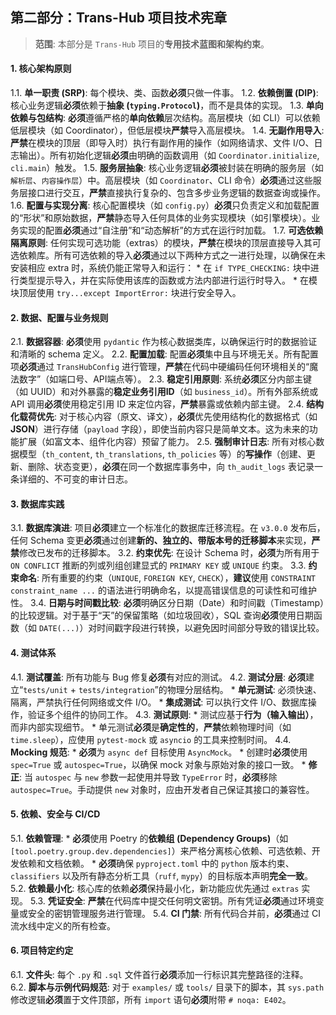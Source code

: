 ## **第二部分：Trans-Hub 项目技术宪章**

> **范围**: 本部分是 `Trans-Hub` 项目的**专用技术蓝图和架构约束**。

#### **1. 核心架构原则**

1.1. **单一职责 (SRP)**: 每个模块、类、函数**必须**只做一件事。
1.2. **依赖倒置 (DIP)**: 核心业务逻辑**必须**依赖于**抽象 (`typing.Protocol`)**，而不是具体的实现。
1.3. **单向依赖与包结构**: **必须**遵循严格的**单向依赖**层次结构。高层模块（如 CLI）可以依赖低层模块（如 Coordinator），但低层模块**严禁**导入高层模块。
1.4. **无副作用导入**: **严禁**在模块的顶层（即导入时）执行有副作用的操作（如网络请求、文件 I/O、日志输出）。所有初始化逻辑**必须**由明确的函数调用（如 `Coordinator.initialize`, `cli.main`）触发。
1.5. **服务层抽象**: 核心业务逻辑**必须**被封装在明确的服务层（如 `解析层`、`内容操作层`）中。高层模块（如 `Coordinator`、CLI 命令）**必须**通过这些服务层接口进行交互，**严禁**直接执行复杂的、包含多步业务逻辑的数据查询或操作。
1.6. **配置与实现分离**: 核心配置模块（如 `config.py`）**必须**只负责定义和加载配置的“形状”和原始数据，**严禁**静态导入任何具体的业务实现模块（如引擎模块）。业务实现的配置**必须**通过“自注册”和“动态解析”的方式在运行时加载。
1.7. **可选依赖隔离原则**: 任何实现可选功能（extras）的模块，**严禁**在模块的顶层直接导入其可选依赖库。所有可选依赖的导入**必须**通过以下两种方式之一进行处理，以确保在未安装相应 extra 时，系统仍能正常导入和运行：
    *   在 `if TYPE_CHECKING:` 块中进行类型提示导入，并在实际使用该库的函数或方法内部进行运行时导入。
    *   在模块顶层使用 `try...except ImportError:` 块进行安全导入。

#### **2. 数据、配置与业务规则**

2.1. **数据容器**: **必须**使用 `pydantic` 作为核心数据类库，以确保运行时的数据验证和清晰的 schema 定义。
2.2. **配置加载**: 配置**必须**集中且与环境无关。所有配置项**必须**通过 `TransHubConfig` 进行管理，**严禁**在代码中硬编码任何环境相关的“魔法数字”（如端口号、API端点等）。
2.3. **稳定引用原则**: 系统**必须**区分内部主键（如 UUID）和对外暴露的**稳定业务引用ID**（如 `business_id`）。所有外部系统或 API 调用**必须**使用稳定引用 ID 来定位内容，**严禁**暴露或依赖内部主键。
2.4. **结构化载荷优先**: 对于核心内容（原文、译文），**必须**优先使用结构化的数据格式（如 **JSON**）进行存储（`payload` 字段），即使当前内容只是简单文本。这为未来的功能扩展（如富文本、组件化内容）预留了能力。
2.5. **强制审计日志**: 所有对核心数据模型（`th_content`, `th_translations`, `th_policies` 等）的**写操作**（创建、更新、删除、状态变更），**必须**在同一个数据库事务中，向 `th_audit_logs` 表记录一条详细的、不可变的审计日志。

#### **3. 数据库实践**

3.1. **数据库演进**: 项目**必须**建立一个标准化的数据库迁移流程。在 `v3.0.0` 发布后，任何 Schema 变更**必须**通过创建**新的、独立的、带版本号的迁移脚本**来实现，**严禁**修改已发布的迁移脚本。
3.2. **约束优先**: 在设计 Schema 时，**必须**为所有用于 `ON CONFLICT` 推断的列或列组创建显式的 `PRIMARY KEY` 或 `UNIQUE` 约束。
3.3. **约束命名**: 所有重要的约束（`UNIQUE`, `FOREIGN KEY`, `CHECK`），**建议**使用 `CONSTRAINT constraint_name ...` 的语法进行明确命名，以提高错误信息的可读性和可维护性。
3.4. **日期与时间戳比较**: **必须**明确区分日期（Date）和时间戳（Timestamp）的比较逻辑。对于基于“天”的保留策略（如垃圾回收），SQL 查询**必须**使用日期函数（如 `DATE(...)`）对时间戳字段进行转换，以避免因时间部分导致的错误比较。

#### **4. 测试体系**

4.1. **测试覆盖**: 所有功能与 Bug 修复**必须**有对应的测试。
4.2. **测试分层**: **必须**建立“`tests/unit` + `tests/integration`”的物理分层结构。
    *   **单元测试**: 必须快速、隔离，严禁执行任何网络或文件 I/O。
    *   **集成测试**: 可以执行文件 I/O、数据库操作，验证多个组件的协同工作。
4.3. **测试原则**:
    *   测试应基于**行为（输入输出）**，而非内部实现细节。
    *   单元测试**必须**是**确定性的**，**严禁**依赖物理时间（如 `time.sleep`），应使用 `pytest-mock` 或 `asyncio` 的工具来控制时间。
4.4. **Mocking 规范**:
    *   **必须**为 `async def` 目标使用 `AsyncMock`。
    *   创建时**必须**使用 `spec=True` 或 `autospec=True`，以确保 mock 对象与原始对象的接口一致。
    *   **修正**: 当 `autospec` 与 `new` 参数一起使用并导致 `TypeError` 时，**必须**移除 `autospec=True`。手动提供 `new` 对象时，应由开发者自己保证其接口的兼容性。

#### **5. 依赖、安全与 CI/CD**

5.1. **依赖管理**:
    *   **必须**使用 Poetry 的**依赖组 (Dependency Groups)**（如 `[tool.poetry.group.dev.dependencies]`）来严格分离核心依赖、可选依赖、开发依赖和文档依赖。
    *   **必须**确保 `pyproject.toml` 中的 `python` 版本约束、`classifiers` 以及所有静态分析工具（`ruff`, `mypy`）的目标版本声明**完全一致**。
5.2. **依赖最小化**: 核心库的依赖**必须**保持最小化，新功能应优先通过 `extras` 实现。
5.3. **凭证安全**: **严禁**在代码库中提交任何明文密钥。所有凭证**必须**通过环境变量或安全的密钥管理服务进行管理。
5.4. **CI 门禁**: 所有代码合并前，**必须**通过 CI 流水线中定义的所有检查。

#### **6. 项目特定约定**

6.1. **文件头**: 每个 `.py` 和 `.sql` 文件首行**必须**添加一行标识其完整路径的注释。
6.2. **脚本与示例代码规范**: 对于 `examples/` 或 `tools/` 目录下的脚本，其 `sys.path` 修改逻辑**必须**置于文件顶部，所有 `import` 语句**必须**附带 `# noqa: E402`。